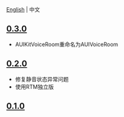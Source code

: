 
[English](CHANGELOG.md) | 中文

## [0.3.0](https://github.com/AgoraIO-Community/AUIVoiceRoom/releases/tag/0.3.0)
- AUIKitVoiceRoom重命名为AUIVoiceRoom

## [0.2.0](https://github.com/AgoraIO-Community/AUIVoiceRoom/releases/tag/0.2.0)
- 修复静音状态异常问题
- 使用RTM独立版

## [0.1.0](https://github.com/AgoraIO-Community/AUIVoiceRoom/releases/tag/0.1.0)
